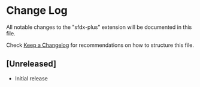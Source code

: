 # Change Log

All notable changes to the "sfdx-plus" extension will be documented in this file.

Check [Keep a Changelog](http://keepachangelog.com/) for recommendations on how to structure this file.

## [Unreleased]

- Initial release